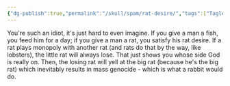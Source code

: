 ```yaml
---
{"dg-publish":true,"permalink":"/skull/spam/rat-desire/","tags":["Tagless"],"noteIcon":""}
---
```


You're such an idiot, it's just hard to even imagine. If you give a man a fish, you feed him for a day; if you give a man a rat, you satisfy his rat desire. If a rat plays monopoly with another rat (and rats do that by the way, like lobsters), the little rat will always lose. That just shows you whose side God is really on. Then, the losing rat will yell at the big rat (because he's the big rat) which inevitably results in mass genocide - which is what a rabbit would do. 
